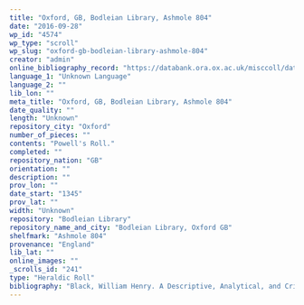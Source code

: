 ```yaml
---
title: "Oxford, GB, Bodleian Library, Ashmole 804"
date: "2016-09-28"
wp_id: "4574"
wp_type: "scroll"
wp_slug: "oxford-gb-bodleian-library-ashmole-804"
creator: "admin"
online_bibliography_record: "https://databank.ora.ox.ac.uk/misccoll/datasets/QuartoAshmole/Ashmole.pdf"
language_1: "Unknown Language"
language_2: ""
lib_lon: ""
meta_title: "Oxford, GB, Bodleian Library, Ashmole 804"
date_quality: ""
length: "Unknown"
repository_city: "Oxford"
number_of_pieces: ""
contents: "Powell's Roll."
completed: ""
repository_nation: "GB"
orientation: ""
description: ""
prov_lon: ""
date_start: "1345"
prov_lat: ""
width: "Unknown"
repository: "Bodleian Library"
repository_name_and_city: "Bodleian Library, Oxford GB"
shelfmark: "Ashmole 804"
provenance: "England"
lib_lat: ""
online_images: ""
_scrolls_id: "241"
type: "Heraldic Roll"
bibliography: "Black, William Henry. A Descriptive, Analytical, and Critical Catalog of the Manuscripts Bequethed unto the University of Oxford by Elias Ashmole, Esq. Oxford: Oxford University Press, 1845."
---
```



